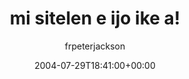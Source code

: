---
title: 'mi sitelen e ijo ike a!'
posts: 1
hash: 't251'
author: 'frpeterjackson'
date: 2004-07-29T18:41:00+00:00
sources:
  - http://forums.tokipona.org/viewtopic.php%3Ft=251.html
---